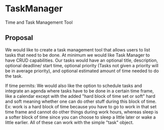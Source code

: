 # TaskManager
Time and Task Management Tool

## Proposal
We would like to create a task management tool that allows users to list tasks that need to be done.
At minimum we would like Task Manager to have CRUD capabilities. 
Our tasks would have an optional title, description, optional deadline/ start time, optional priority (Tasks not given a priority will be in average priority), and optional estimated amount of time needed to do the task.

If time permits:
We would also like the option to schedule tasks and integrate an agenda where tasks have to be done in a certain time frame, like a calendar except with the added "hard block of time set or soft" hard and soft meaning whether one can do other stuff during this block of time. Ex: work is a hard block of time because you have to go to work in that set time frame and cannot do other things during work hours, whereas sleep is a softer block of time since you can choose to sleep a little later or wake a little earlier.
All of these can work with the simple "task" object.

<!---
## Basic Features
- Tasks: Ability to create a list of tasks to do with option to add deadlines 
  - Tasks can have different priorities where it can automatically increase in priority (or stay the same) as the deadline approaches
  - Perhaps estimated amount of time needed to do task?
- Schedule: Ability to block out times where one is unavailible to do tasks, like a calendar except with the added "hard block of time set or soft" hard and soft meaning whether one can do other stuff during this block of time. Ex: work is a hard block of time because you have to go to work in that set time frame and cannot do other things during work hours, whereas sleep is a softer block of time since you can choose to sleep a little later or wake a little earlier. Can be implemented using priority??? So maybe these can also be tasks.
- Potentially as deadlines approach, can be reminded about deadline task, as well as warned when you may not have time to do the task due to preexiting schedule. Ex. You have a task to do essay in the next week with estimated time needed of 6 hrs, but you only have 5 hrs of unblocked time, it warns you. 
- Potentially gamify accomplishing tasks????
-->
